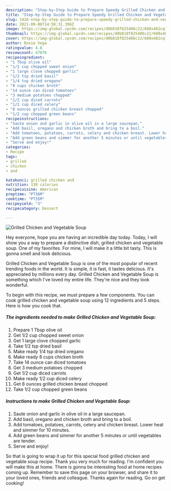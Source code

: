```yaml
---
description: "Step-by-Step Guide to Prepare Speedy Grilled Chicken and Vegetable Soup"
title: "Step-by-Step Guide to Prepare Speedy Grilled Chicken and Vegetable Soup"
slug: 1426-step-by-step-guide-to-prepare-speedy-grilled-chicken-and-vegetable-soup
date: 2021-09-06T14:58:31.396Z
image: https://img-global.cpcdn.com/recipes/d0b818f825486c22/680x482cq70/grilled-chicken-and-vegetable-soup-recipe-main-photo.jpg
thumbnail: https://img-global.cpcdn.com/recipes/d0b818f825486c22/680x482cq70/grilled-chicken-and-vegetable-soup-recipe-main-photo.jpg
cover: https://img-global.cpcdn.com/recipes/d0b818f825486c22/680x482cq70/grilled-chicken-and-vegetable-soup-recipe-main-photo.jpg
author: Roxie Vega
ratingvalue: 4.8
reviewcount: 47876
recipeingredient:
- "1 Tbsp olive oil"
- "1/2 cup chopped sweet onion"
- "1 large clove chopped garlic"
- "1/2 tsp dried basil"
- "1/4 tsp dried oregano"
- "8 cups chicken broth"
- "14 ounce can diced tomatoes"
- "3 medium potatoes chopped"
- "1/2 cup diced carrots"
- "1/2 cup diced celery"
- "8 ounces grilled chicken breast chopped"
- "1/2 cup chopped green beans"
recipeinstructions:
- "Saute onion and garlic in olive oil in a large saucepan."
- "Add basil, oregano and chicken broth and bring to a boil."
- "Add tomatoes, potatoes, carrots, celery and chicken breast. Lower heat and simmer for 10 minutes."
- "Add green beans and simmer for another 5 minutes or until vegetables are tender."
- "Serve and enjoy!"
categories:
- Recipe
tags:
- grilled
- chicken
- and

katakunci: grilled chicken and 
nutrition: 139 calories
recipecuisine: American
preptime: "PT36M"
cooktime: "PT35M"
recipeyield: "3"
recipecategory: Dessert

---
```



![Grilled Chicken and Vegetable Soup](https://img-global.cpcdn.com/recipes/d0b818f825486c22/680x482cq70/grilled-chicken-and-vegetable-soup-recipe-main-photo.jpg)

Hey everyone, hope you are having an incredible day today. Today, I will show you a way to prepare a distinctive dish, grilled chicken and vegetable soup. One of my favorites. For mine, I will make it a little bit tasty. This is gonna smell and look delicious.



Grilled Chicken and Vegetable Soup is one of the most popular of recent trending foods in the world. It is simple, it is fast, it tastes delicious. It's appreciated by millions every day. Grilled Chicken and Vegetable Soup is something which I've loved my entire life. They're nice and they look wonderful.


To begin with this recipe, we must prepare a few components. You can cook grilled chicken and vegetable soup using 12 ingredients and 5 steps. Here is how you cook that.

<!--inarticleads1-->

##### The ingredients needed to make Grilled Chicken and Vegetable Soup:

1. Prepare 1 Tbsp olive oil
1. Get 1/2 cup chopped sweet onion
1. Get 1 large clove chopped garlic
1. Take 1/2 tsp dried basil
1. Make ready 1/4 tsp dried oregano
1. Make ready 8 cups chicken broth
1. Take 14 ounce can diced tomatoes
1. Get 3 medium potatoes chopped
1. Get 1/2 cup diced carrots
1. Make ready 1/2 cup diced celery
1. Get 8 ounces grilled chicken breast chopped
1. Take 1/2 cup chopped green beans




<!--inarticleads2-->

##### Instructions to make Grilled Chicken and Vegetable Soup:

1. Saute onion and garlic in olive oil in a large saucepan.
1. Add basil, oregano and chicken broth and bring to a boil.
1. Add tomatoes, potatoes, carrots, celery and chicken breast. Lower heat and simmer for 10 minutes.
1. Add green beans and simmer for another 5 minutes or until vegetables are tender.
1. Serve and enjoy!




So that is going to wrap it up for this special food grilled chicken and vegetable soup recipe. Thank you very much for reading. I'm confident you will make this at home. There is gonna be interesting food at home recipes coming up. Remember to save this page on your browser, and share it to your loved ones, friends and colleague. Thanks again for reading. Go on get cooking!

